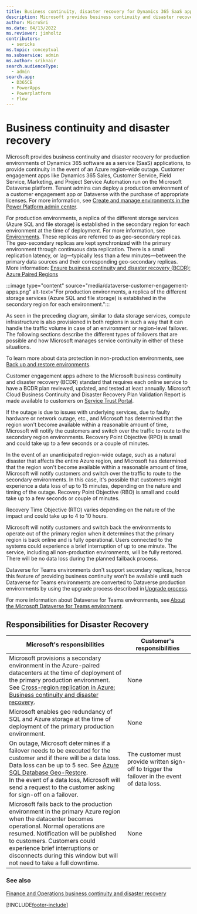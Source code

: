 ```yaml
---
title: Business continuity, disaster recovery for Dynamics 365 SaaS apps
description: Microsoft provides business continuity and disaster recovery for production environments of Dynamics 365 SaaS applications, in the event of an Azure region-wide outage. 
author: MicroSri
ms.date: 04/13/2022
ms.reviewer: jimholtz
contributors: 
  - sericks 
ms.topic: conceptual
ms.subservice: admin
ms.author: sriknair
search.audienceType: 
  - admin
search.app:
  - D365CE
  - PowerApps
  - Powerplatform
  - Flow
---
```


# Business continuity and disaster recovery

Microsoft provides business continuity and disaster recovery for production environments of Dynamics 365 software as a service (SaaS) applications, to provide continuity in the event of an Azure region&ndash;wide outage. Customer engagement apps like  Dynamics 365 Sales, Customer Service, Field Service, Marketing, and  Project Service Automation run on the Microsoft Dataverse platform. Tenant admins can deploy a production environment of a customer engagement app or Dataverse with the purchase of appropriate licenses. For more information, see [Create and manage environments in the Power Platform admin center](create-environment.md).

For production environments, a replica of the different storage services (Azure SQL and file storage) is established in the secondary region for each environment at the time of deployment. For more information, see [Environments](environments-overview.md). These replicas are referred to as geo-secondary replicas. The geo-secondary replicas are kept synchronized with the primary environment through continuous data replication. There is a small replication latency, or lag&mdash;typically less than a few minutes&mdash;between the primary data sources and their corresponding geo-secondary replicas. More information: [Ensure business continuity and disaster recovery (BCDR): Azure Paired Regions](/azure/best-practices-availability-paired-regions)

:::image type="content" source="media/dataverse-customer-engagement-apps.png" alt-text="For production environments, a replica of the different storage services (Azure SQL and file storage) is established in the secondary region for each environment.":::

As seen in the preceding diagram, similar to data storage services, compute infrastructure is also provisioned in both regions in such a way that it can handle the traffic volume in case of an environment or region-level failover. The following sections describe the different types of failovers that are possible and how Microsoft manages service continuity in either of these situations.

To learn more about data protection in non-production environments, see [Back up and restore environments](backup-restore-environments.md).

Customer engagement apps adhere to the Microsoft business continuity and disaster recovery (BCDR) standard that requires each online service to have a BCDR plan reviewed, updated, and tested at least annually. Microsoft Cloud Business Continuity and Disaster Recovery Plan Validation Report is made available to customers on [Service Trust Portal](https://aka.ms/stp).  

If the outage is due to issues with underlying services, due to faulty hardware or network outage, etc., and Microsoft has determined that the region won't become available within a reasonable amount of time, Microsoft will notify the customers and switch over the traffic to route to the secondary region environments. Recovery Point Objective (RPO) is small and could take up to a few seconds or a couple of minutes.   

In the event of an unanticipated region-wide outage, such as a natural disaster that affects the entire Azure region, and Microsoft has determined that the region won't become available within a reasonable amount of time, Microsoft will notify customers and switch over the traffic to route to the secondary environments. In this case, it's possible that customers might experience a data loss of up to 15 minutes, depending on the nature and timing of the outage. Recovery Point Objective (RBO) is small and could take up to a few seconds or couple of minutes.  

Recovery Time Objective (RTO) varies depending on the nature of the impact and could take up to 4 to 10 hours.  

Microsoft will notify customers and switch back the environments to operate out of the primary region when it determines that the primary region is back online and is fully operational. Users connected to the systems could experience a brief interruption of up to one minute. The service, including all non-production environments, will be fully restored. There will be no data loss during the planned failback process. 

Dataverse for Teams environments don't support secondary replicas, hence this feature of providing business continuity won't be available until such Dataverse for Teams environments are converted to Dataverse production environments by using the upgrade process described in [Upgrade process](about-teams-environment.md#upgrade-process). 

For more information about Dataverse for Teams environments, see [About the Microsoft Dataverse for Teams environment](about-teams-environment.md). 

## Responsibilities for Disaster Recovery 

|Microsoft's responsibilities  |Customer's responsibilities  |
|---------|---------|
|Microsoft provisions a secondary environment in the Azure-paired datacenters at the time of deployment of the primary production environment. See [Cross-region replication in Azure: Business continuity and disaster recovery](/azure/availability-zones/cross-region-replication-azure).  | None        |
|Microsoft enables geo redundancy of SQL and Azure storage at the time of deployment of the primary production environment.      | None        |
|On outage, Microsoft determines if a failover needs to be executed for the customer and if there will be a data loss. Data loss can be up to 5 sec. See [Azure SQL Database Geo-Restore](https://azure.microsoft.com/blog/azure-sql-database-geo-restore/). <br /> In the event of a data loss, Microsoft will send a request to the customer asking for sign-off on a failover.    | The customer must provide written sign-off to trigger the failover in the event of data loss.         |
|Microsoft fails back to the production environment in the primary Azure region when the datacenter becomes operational. Normal operations are resumed. Notification will be published to customers. Customers could experience brief interruptions or disconnects during this window but will not need to take a full downtime.        | None       |

### See also
[Finance and Operations business continuity and disaster recovery](/dynamics365/fin-ops-core/dev-itpro/sysadmin/business-continuity-disaster-recovery)


[!INCLUDE[footer-include](../includes/footer-banner.md)]
